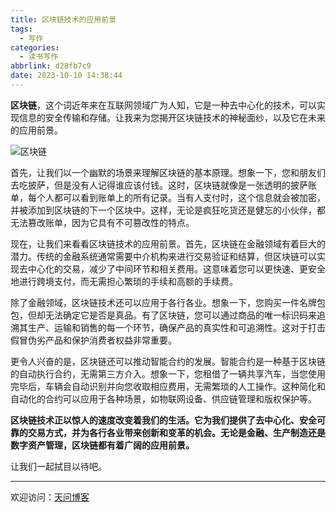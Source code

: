 ```yaml
---
title: 区块链技术的应用前景
tags:
  - 写作
categories:
  - 读书写作
abbrlink: d28fb7c9
date: 2023-10-10 14:38:44
---
```


**区块链**，这个词近年来在互联网领域广为人知，它是一种去中心化的技术，可以实现信息的安全传输和存储。让我来为您揭开区块链技术的神秘面纱，以及它在未来的应用前景。

![区块链](https://tiven.cn/static/img/chain-01-gTEhE2Xe.jpg)

<!-- more -->

首先，让我们以一个幽默的场景来理解区块链的基本原理。想象一下，您和朋友们去吃披萨，但是没有人记得谁应该付钱。这时，区块链就像是一张透明的披萨账单，每个人都可以看到账单上的所有记录。当有人支付时，这个信息就会被加密，并被添加到区块链的下一个区块中。这样，无论是疯狂吃货还是健忘的小伙伴，都无法篡改账单，因为它具有不可篡改性的特点。

现在，让我们来看看区块链技术的应用前景。首先，区块链在金融领域有着巨大的潜力。传统的金融系统通常需要中介机构来进行交易验证和结算，但区块链可以实现去中心化的交易，减少了中间环节和相关费用。这意味着您可以更快速、更安全地进行跨境支付，而无需担心繁琐的手续和高额的手续费。

除了金融领域，区块链技术还可以应用于各行各业。想象一下，您购买一件名牌包包，但却无法确定它是否是真品。有了区块链，您可以通过商品的唯一标识码来追溯其生产、运输和销售的每一个环节，确保产品的真实性和可追溯性。这对于打击假冒伪劣产品和保护消费者权益非常重要。

更令人兴奋的是，区块链还可以推动智能合约的发展。智能合约是一种基于区块链的自动执行合约，无需第三方介入。想象一下，您租借了一辆共享汽车，当您使用完毕后，车辆会自动识别并向您收取相应费用，无需繁琐的人工操作。这种简化和自动化的合约可以应用于各种场景，如物联网设备、供应链管理和版权保护等。

**区块链技术正以惊人的速度改变着我们的生活。它为我们提供了去中心化、安全可靠的交易方式，并为各行各业带来创新和变革的机会。无论是金融、生产制造还是数字资产管理，区块链都有着广阔的应用前景。**

让我们一起拭目以待吧。

---

欢迎访问：[天问博客](https://tiven.cn/p/d28fb7c9/ "天问博客-专注于大前端技术")

